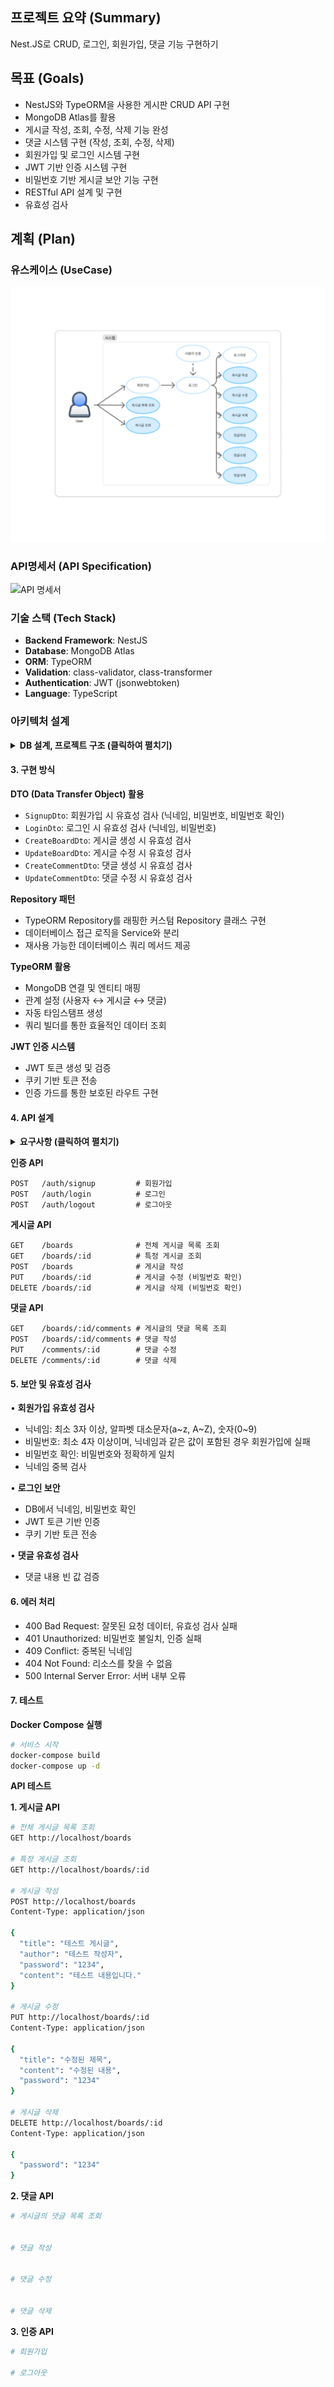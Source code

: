 ## 프로젝트 요약 (Summary)

<aside>
Nest.JS로 CRUD, 로그인, 회원가입, 댓글 기능 구현하기
</aside>

## 목표 (Goals)

- NestJS와 TypeORM을 사용한 게시판 CRUD API 구현
- MongoDB Atlas를 활용
- 게시글 작성, 조회, 수정, 삭제 기능 완성
- 댓글 시스템 구현 (작성, 조회, 수정, 삭제)
- 회원가입 및 로그인 시스템 구현
- JWT 기반 인증 시스템 구현
- 비밀번호 기반 게시글 보안 기능 구현
- RESTful API 설계 및 구현
- 유효성 검사

## 계획 (Plan)

### 유스케이스 (UseCase)
![유스케이스 다이어그램](images/UseCase.png)

### API명세서 (API Specification)
![API 명세서](images/API.jpg)

### 기술 스택 (Tech Stack)
- **Backend Framework**: NestJS
- **Database**: MongoDB Atlas
- **ORM**: TypeORM
- **Validation**: class-validator, class-transformer
- **Authentication**: JWT (jsonwebtoken)
- **Language**: TypeScript

### 아키텍처 설계

<details>
<summary><strong>DB 설계, 프로젝트 구조 (클릭하여 펼치기)</strong></summary>

#### 1. 데이터베이스 설계
```
users 컬렉션:
{
  _id: ObjectId,
  nickname: String,         // 닉네임 (고유값)
  password: String,         // 암호화된 비밀번호
  createdAt: Date,          // 가입일
  updatedAt: Date           // 수정일
}

posts 컬렉션:
{
  _id: ObjectId,
  title: String,           // 제목
  author: String,          // 작성자명
  password: String,        // 비밀번호
  content: String,         // 내용
  createdAt: Date,         // 작성시간
  updatedAt: Date          // 수정시간
}

comments 컬렉션:
{
  _id: ObjectId,
  postId: ObjectId,        // 게시글 ID (참조)
  content: String,         // 댓글 내용
  createdAt: Date,         // 작성시간
  updatedAt: Date          // 수정시간
}
```

#### 2. 프로젝트 구조
```
src/
├── dto/                   // DTO
│   ├── auth/
│   │   ├── signup.dto.ts
│   │   └── login.dto.ts
│   ├── create-board.dto.ts
│   ├── update-board.dto.ts
│   ├── create-comment.dto.ts
│   └── update-comment.dto.ts
├── entities/              // TypeORM 엔티티
│   ├── user.entity.ts
│   ├── board.entity.ts
│   └── comment.entity.ts
├── repositories/          // 데이터베이스 접근 계층
│   ├── user.repository.ts
│   ├── board.repository.ts
│   └── comment.repository.ts
├── services/              // 비즈니스 로직 계층
│   ├── auth.service.ts
│   ├── board.service.ts
│   └── comment.service.ts
├── controllers/           // API 엔드포인트
│   ├── auth.controller.ts
│   ├── board.controller.ts
│   └── comment.controller.ts
├── guards/                // 인증 가드
│   └── jwt-auth.guard.ts
├── strategies/            // JWT 전략
│   └── jwt.strategy.ts
└── configs/               // 설정 파일
    └── typeorm.config.ts
```
</details>

#### 3. 구현 방식

**DTO (Data Transfer Object) 활용**
- `SignupDto`: 회원가입 시 유효성 검사 (닉네임, 비밀번호, 비밀번호 확인)
- `LoginDto`: 로그인 시 유효성 검사 (닉네임, 비밀번호)
- `CreateBoardDto`: 게시글 생성 시 유효성 검사
- `UpdateBoardDto`: 게시글 수정 시 유효성 검사
- `CreateCommentDto`: 댓글 생성 시 유효성 검사
- `UpdateCommentDto`: 댓글 수정 시 유효성 검사

**Repository 패턴**
- TypeORM Repository를 래핑한 커스텀 Repository 클래스 구현
- 데이터베이스 접근 로직을 Service와 분리
- 재사용 가능한 데이터베이스 쿼리 메서드 제공

**TypeORM 활용**
- MongoDB 연결 및 엔티티 매핑
- 관계 설정 (사용자 ↔ 게시글 ↔ 댓글)
- 자동 타임스탬프 생성
- 쿼리 빌더를 통한 효율적인 데이터 조회

**JWT 인증 시스템**
- JWT 토큰 생성 및 검증
- 쿠키 기반 토큰 전송
- 인증 가드를 통한 보호된 라우트 구현



#### 4. API 설계

<details>
<summary><strong>요구사항 (클릭하여 펼치기)</strong></summary>


```
1. 전체 게시글 목록 조회 API
    - 제목, 작성자명, 작성 날짜를 조회하기
    - 작성 날짜 기준으로 내림차순 정렬하기
2. 게시글 작성 API
    - 제목, 작성자명, 비밀번호, 작성 내용을 입력하기
3. 게시글 조회 API
    - 제목, 작성자명, 작성 날짜, 작성 내용을 조회하기 
    (검색 기능이 아닙니다. 간단한 게시글 조회만 구현해주세요.)
4. 게시글 수정 API
    - API를 호출할 때 입력된 비밀번호를 비교하여 동일할 때만 글이 수정되게 하기
5. 게시글 삭제 API
    - API를 호출할 때 입력된 비밀번호를 비교하여 동일할 때만 글이 삭제되게 하기
6. 댓글 목록 조회
    - 조회하는 게시글에 작성된 모든 댓글을 목록 형식으로 볼 수 있도록 하기
    - 작성 날짜 기준으로 내림차순 정렬하기
7. 댓글 작성
    - 댓글 내용을 비워둔 채 댓글 작성 API를 호출하면 "댓글 내용을 입력해주세요" 라는 메세지를 return하기
    - 댓글 내용을 입력하고 댓글 작성 API를 호출한 경우 작성한 댓글을 추가하기
8. 댓글 수정
    - 댓글 내용을 비워둔 채 댓글 수정 API를 호출하면 "댓글 내용을 입력해주세요" 라는 메세지를 return하기
    - 댓글 내용을 입력하고 댓글 수정 API를 호출한 경우 작성한 댓글을 수정하기
9. 댓글 삭제
    - 원하는 댓글을 삭제하기

1. 회원 가입 API
- 닉네임, 비밀번호, 비밀번호 확인을 **request**에서 전달받기
- 닉네임은 `최소 3자 이상, 알파벳 대소문자(a~z, A~Z), 숫자(0~9)`로 구성하기
- 비밀번호는 `최소 4자 이상이며, 닉네임과 같은 값이 포함된 경우 회원가입에 실패`로 만들기
- 비밀번호 확인은 비밀번호와 정확하게 일치하기
- 데이터베이스에 존재하는 닉네임을 입력한 채 회원가입 버튼을 누른 경우 "중복된 닉네임입니다." 라는 에러메세지를 **response**에 포함하기

2. 로그인 API
- 닉네임, 비밀번호를 **request**에서 전달받기
- 로그인 버튼을 누른 경우 닉네임과 비밀번호가 데이터베이스에 등록됐는지 확인한 뒤, 하나라도 맞지 않는 정보가 있다면 "닉네임 또는 패스워드를 확인해주세요."라는 에러 메세지를 **response**에 포함하기
- 로그인 성공 시, 로그인에 성공한 유저의 정보를 JWT를 활용하여 클라이언트에게 Cookie로 전달하기
```

</details>

**인증 API**
```
POST   /auth/signup         # 회원가입
POST   /auth/login          # 로그인
POST   /auth/logout         # 로그아웃
```

**게시글 API**
```
GET    /boards              # 전체 게시글 목록 조회
GET    /boards/:id          # 특정 게시글 조회
POST   /boards              # 게시글 작성
PUT    /boards/:id          # 게시글 수정 (비밀번호 확인)
DELETE /boards/:id          # 게시글 삭제 (비밀번호 확인)
```

**댓글 API**
```
GET    /boards/:id/comments # 게시글의 댓글 목록 조회
POST   /boards/:id/comments # 댓글 작성
PUT    /comments/:id        # 댓글 수정
DELETE /comments/:id        # 댓글 삭제
```



#### 5. 보안 및 유효성 검사
• **회원가입 유효성 검사**
  - 닉네임: 최소 3자 이상, 알파벳 대소문자(a~z, A~Z), 숫자(0~9)
  - 비밀번호: 최소 4자 이상이며, 닉네임과 같은 값이 포함된 경우 회원가입에 실패
  - 비밀번호 확인: 비밀번호와 정확하게 일치
  - 닉네임 중복 검사

• **로그인 보안**
  - DB에서 닉네임, 비밀번호 확인
  - JWT 토큰 기반 인증
  - 쿠키 기반 토큰 전송

<!-- • **게시글 보안**
  - 비밀번호 기반 게시글 수정/삭제 인증
  - class-validator를 통한 입력 데이터 유효성 검사 -->

• **댓글 유효성 검사**
  - 댓글 내용 빈 값 검증

#### 6. 에러 처리
- 400 Bad Request: 잘못된 요청 데이터, 유효성 검사 실패
- 401 Unauthorized: 비밀번호 불일치, 인증 실패
- 409 Conflict: 중복된 닉네임
- 404 Not Found: 리소스를 찾을 수 없음
- 500 Internal Server Error: 서버 내부 오류

#### 7. 테스트

**Docker Compose 실행**
```bash
# 서비스 시작
docker-compose build
docker-compose up -d
```

**API 테스트**

**1. 게시글 API**
```bash
# 전체 게시글 목록 조회
GET http://localhost/boards

# 특정 게시글 조회
GET http://localhost/boards/:id

# 게시글 작성
POST http://localhost/boards
Content-Type: application/json

{
  "title": "테스트 게시글",
  "author": "테스트 작성자",
  "password": "1234",
  "content": "테스트 내용입니다."
}

# 게시글 수정
PUT http://localhost/boards/:id
Content-Type: application/json

{
  "title": "수정된 제목",
  "content": "수정된 내용",
  "password": "1234"
}

# 게시글 삭제
DELETE http://localhost/boards/:id
Content-Type: application/json

{
  "password": "1234"
}
```

**2. 댓글 API**
```bash
# 게시글의 댓글 목록 조회


# 댓글 작성


# 댓글 수정


# 댓글 삭제
```

**3. 인증 API**
```bash
# 회원가입

# 로그아웃
```